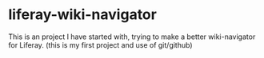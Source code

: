 liferay-wiki-navigator
======================

This is an project I have started with, trying to make a better wiki-navigator for Liferay. (this is my first project and use of git/github)